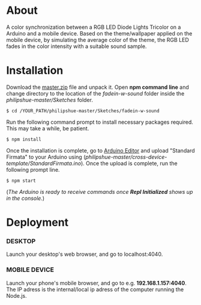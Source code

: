 # About

A color synchronization between a RGB LED Diode Lights Tricolor on a Arduino and a mobile device. Based on the theme/wallpaper applied on the mobile device, by simulating the average color of the theme, the RGB LED fades in the color intensity with a suitable sound sample.

# Installation

Download the [master.zip](https://github.com/tanerolcxy/philipshue/archive/master.zip) file and unpack it. Open **npm command line** and change directory to the location of the *fadein-w-sound* folder inside the *philipshue-master/Sketches* folder. 
```
$ cd /YOUR_PATH/philipshue-master/Sketches/fadein-w-sound
```
Run the following command prompt to install necessary packages required. This may take a while, be patient.
```
$ npm install
```
Once the installation is complete, go to [Arduino Editor](https://create.arduino.cc/) and upload "Standard Firmata" to your Arduino using (*philipshue-master/cross-device-template/StandardFirmata.ino*). Once the upload is complete, run the following prompt line. 
```
$ npm start
```
(*The Arduino is ready to receive commands once **Repl Initialized** shows up in the console.*)

# Deployment

### DESKTOP
Launch your desktop's web browser, and go to localhost:4040.

### MOBILE DEVICE
Launch your phone's mobile browser, and go to e.g. **192.168.1.157:4040**. The IP adress is the internal/local ip adress of the computer running the Node.js.
